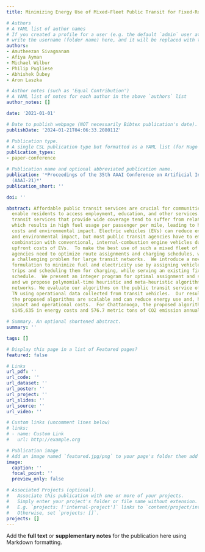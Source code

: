 ```yaml
---
title: Minimizing Energy Use of Mixed-Fleet Public Transit for Fixed-Route Service

# Authors
# A YAML list of author names
# If you created a profile for a user (e.g. the default `admin` user at `content/authors/admin/`), 
# write the username (folder name) here, and it will be replaced with their full name and linked to their profile.
authors:
- Amutheezan Sivagnanam
- Afiya Ayman
- Michael Wilbur
- Philip Pugliese
- Abhishek Dubey
- Aron Laszka

# Author notes (such as 'Equal Contribution')
# A YAML list of notes for each author in the above `authors` list
author_notes: []

date: '2021-01-01'

# Date to publish webpage (NOT necessarily Bibtex publication's date).
publishDate: '2024-01-21T04:06:33.208011Z'

# Publication type.
# A single CSL publication type but formatted as a YAML list (for Hugo requirements).
publication_types:
- paper-conference

# Publication name and optional abbreviated publication name.
publication: '*Proceedings of the 35th AAAI Conference on Artificial Intelligence
  (AAAI-21)*'
publication_short: ''

doi: ''

abstract: Affordable public transit services are crucial for communities since they
  enable residents to access employment, education, and other services.  Unfortunately,
  transit services that provide wide coverage tend to suffer from relatively low utilization,
  which results in high fuel usage per passenger per mile, leading to high operating
  costs and environmental impact. Electric vehicles (EVs) can reduce energy costs
  and environmental impact, but most public transit agencies have to employ them in
  combination with conventional, internal-combustion engine vehicles due to the high
  upfront costs of EVs.  To make the best use of such a mixed fleet of vehicles, transit
  agencies need to optimize route assignments and charging schedules, which presents
  a challenging problem for large transit networks.  We introduce a novel problem
  formulation to minimize fuel and electricity use by assigning vehicles to transit
  trips and scheduling them for charging, while serving an existing fixed-route transit
  schedule.  We present an integer program for optimal assignment and scheduling,
  and we propose polynomial-time heuristic and meta-heuristic algorithms for larger
  networks. We evaluate our algorithms on the public transit service of Chattanooga,
  TN using operational data collected from transit vehicles.  Our results show that
  the proposed algorithms are scalable and can reduce energy use and, hence, environmental
  impact and operational costs.  For Chattanooga, the proposed algorithms can save
  $145,635 in energy costs and 576.7 metric tons of CO2 emission annually.

# Summary. An optional shortened abstract.
summary: ''

tags: []

# Display this page in a list of Featured pages?
featured: false

# Links
url_pdf: ''
url_code: ''
url_dataset: ''
url_poster: ''
url_project: ''
url_slides: ''
url_source: ''
url_video: ''

# Custom links (uncomment lines below)
# links:
# - name: Custom Link
#   url: http://example.org

# Publication image
# Add an image named `featured.jpg/png` to your page's folder then add a caption below.
image:
  caption: ''
  focal_point: ''
  preview_only: false

# Associated Projects (optional).
#   Associate this publication with one or more of your projects.
#   Simply enter your project's folder or file name without extension.
#   E.g. `projects: ['internal-project']` links to `content/project/internal-project/index.md`.
#   Otherwise, set `projects: []`.
projects: []
---
```


Add the **full text** or **supplementary notes** for the publication here using Markdown formatting.
